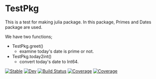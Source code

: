 # TestPkg

This is a test for making julia package.
In this package, Primes and Dates package are used. 

We have two functions;
* TestPkg.greet()
  * examine today's date is prime or not.
* TestPkg.today2int()
  * convert today's date to Int64. 

[![Stable](https://img.shields.io/badge/docs-stable-blue.svg)](https://nmaedajp.github.io/TestPkg.jl/stable/)
[![Dev](https://img.shields.io/badge/docs-dev-blue.svg)](https://nmaedajp.github.io/TestPkg.jl/dev/)
[![Build Status](https://travis-ci.com/nmaedajp/TestPkg.jl.svg?branch=main)](https://travis-ci.com/nmaedajp/TestPkg.jl)
[![Coverage](https://codecov.io/gh/nmaedajp/TestPkg.jl/branch/main/graph/badge.svg)](https://codecov.io/gh/nmaedajp/TestPkg.jl)
[![Coverage](https://coveralls.io/repos/github/nmaedajp/TestPkg.jl/badge.svg?branch=main)](https://coveralls.io/github/nmaedajp/TestPkg.jl?branch=main)
